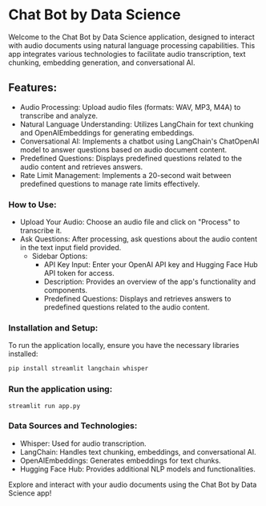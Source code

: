 # Chat Bot by Data Science

Welcome to the Chat Bot by Data Science application, designed to interact with audio documents using natural language processing capabilities. This app integrates various technologies to facilitate audio transcription, text chunking, embedding generation, and conversational AI.

## Features:
- Audio Processing: Upload audio files (formats: WAV, MP3, M4A) to transcribe and analyze.
- Natural Language Understanding: Utilizes LangChain for text chunking and OpenAIEmbeddings for generating embeddings.
- Conversational AI: Implements a chatbot using LangChain's ChatOpenAI model to answer questions based on audio document content.
- Predefined Questions: Displays predefined questions related to the audio content and retrieves answers.
- Rate Limit Management: Implements a 20-second wait between predefined questions to manage rate limits effectively.

### How to Use:
- Upload Your Audio: Choose an audio file and click on "Process" to transcribe it.
- Ask Questions: After processing, ask questions about the audio content in the text input field provided.
  - Sidebar Options:
    - API Key Input: Enter your OpenAI API key and Hugging Face Hub API token for access.
    - Description: Provides an overview of the app's functionality and components.
    - Predefined Questions: Displays and retrieves answers to predefined questions related to the audio content.

### Installation and Setup:
To run the application locally, ensure you have the necessary libraries installed:

```bash
pip install streamlit langchain whisper
```

### Run the application using:

```
streamlit run app.py
```

### Data Sources and Technologies:
- Whisper: Used for audio transcription.
- LangChain: Handles text chunking, embeddings, and conversational AI.
- OpenAIEmbeddings: Generates embeddings for text chunks.
- Hugging Face Hub: Provides additional NLP models and functionalities.

Explore and interact with your audio documents using the Chat Bot by Data Science app!
